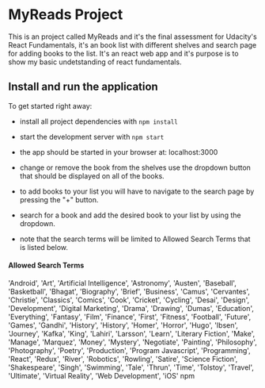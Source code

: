 # MyReads Project
This is an project called MyReads and it's the final assessment for Udacity's React Fundamentals, it's an book list with different shelves and search page for adding books to the list. It's an react web app and it's purpose is to show my basic undetstanding of react fundamentals.

## Install and run the application

To get started right away:

* install all project dependencies with `npm install`
* start the development server with `npm start`
* the app should be started in your browser at: localhost:3000

* change or remove the book from the shelves use the dropdown button that should be displayed on all of the books.
* to add books to your list you will have to navigate to the search page by pressing the "+" button.
* search for a book and add the desired book to your list by using the dropdown.
* note that the search terms will be limited to Allowed Search Terms that is listed below.

#### Allowed Search Terms
'Android', 'Art', 'Artificial Intelligence', 'Astronomy', 'Austen', 'Baseball', 'Basketball', 'Bhagat', 'Biography', 'Brief', 'Business', 'Camus', 'Cervantes', 'Christie', 'Classics', 'Comics', 'Cook', 'Cricket', 'Cycling', 'Desai', 'Design', 'Development', 'Digital Marketing', 'Drama', 'Drawing', 'Dumas', 'Education', 'Everything', 'Fantasy', 'Film', 'Finance', 'First', 'Fitness', 'Football', 'Future', 'Games', 'Gandhi', 'History', 'History', 'Homer', 'Horror', 'Hugo', 'Ibsen', 'Journey', 'Kafka', 'King', 'Lahiri', 'Larsson', 'Learn', 'Literary Fiction', 'Make', 'Manage', 'Marquez', 'Money', 'Mystery', 'Negotiate', 'Painting', 'Philosophy', 'Photography', 'Poetry', 'Production', 'Program Javascript', 'Programming', 'React', 'Redux', 'River', 'Robotics', 'Rowling', 'Satire', 'Science Fiction', 'Shakespeare', 'Singh', 'Swimming', 'Tale', 'Thrun', 'Time', 'Tolstoy', 'Travel', 'Ultimate', 'Virtual Reality', 'Web Development', 'iOS'
npm 

